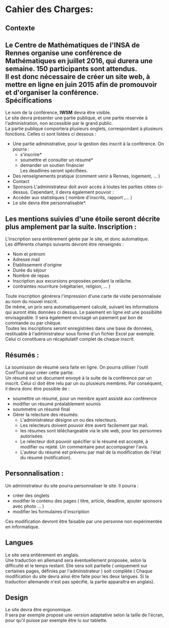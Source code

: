 Cahier des Charges: 
=============
Contexte
----------
Le Centre de Mathématiques de l'INSA de Rennes organise une conférence de Mathématiques en juillet 2016, qui durera une semaine. 
150 participants sont attendus.    
Il est donc nécessaire de créer un site web, à mettre en ligne en juin 2015 afin de promouvoir et d'organiser la conférence.    
Spécifications
--------------
Le nom de la conférence, **IWSM** devra être visible.    
Le site devra présenter une partie publique, et une partie réservée à l'administration, non accessible par le grand public.    
La partie publique comportera plusieurs onglets, correspondant à plusieurs fonctions. Celles ci sont listées ci dessous :    
*  Une partie administrative, pour la gestion des inscrit à la conférence. On pourra :
    * s'inscrire* 
    * soumettre et consulter un résumé*
    * demander un soutien financier  
	Les deadlines seront spécifiées. 
* Des renseignements pratique (comment venir à Rennes, logement, ... ) 
* Contact   
* Sponsors
L'administrateur doit avoir accès à toutes les parties citées ci-dessus. Cependant, il devra également pouvoir : 
*  Accéder aux statistiques ( nombre d'inscrits, rapport ,... )
*  Le site devra être personnalisable*.     
     
Les mentions suivies d'une étoile seront décrite plus amplement par la suite. 
Inscription :
-------------

L'inscription sera entièrement gérée par le site, et donc automatique.    
Les différents champs suivants devront être renseignés : 
* Nom et prénom
* Adresse mail
* Établissement d'origine
* Durée du séjour
* Nombre de repas
* Inscription aux excursions proposées pendant la relâche. 
* contraintes nourriture (végétarien, religion, ... )   

Toute inscription générera l'impression d'une carte de visite personnalisée au nom du nouvel inscrit.   
De même, un prix sera automatiquement calculé, suivant les informations qui auront étés données ci dessus. Le paiement en ligne est une possibilité envisageable. Il sera également envisagé un paiement par bon de commande ou par chèque.    
Toutes les inscriptions seront enregistrées dans une base de données, restituable à l'administrateur sous forme d'un fichier Excel par exemple. Celui ci constituera un récapitulatif complet de chaque inscrit.       

Résumés :    
------
La soumission de résumé sera faite en ligne. On pourra utiliser l'outil ConfTool pour créer cette partie.    
Un résumé est un document envoyé à la suite de la conférence par un inscrit. Celui ci doit être relu par un ou plusieurs membres. Par conséquent, il devra donc être possible de :
* soumettre un résumé, pour un membre ayant assisté aux conférence
* modifier un résumé préalablement soumis
* soummetre un résumé final
* Gérer la relecture des résumés: 
    * L'administrateur désigne un ou des relecteurs.
    * Les relecteurs doivent pouvoir être averti facilement par mail.
    * les résumes sont téléchargeable via le site web, pour les personnes autorisées.
    * Le relecteur doit pouvoir spécifier si le résumé est accepté, à modifier ou rejeté. Un commentaire peut accompagner l'avis. 
    * L'auteur du résumé est prévenu par mail de la modification de l'état du résumé (notification). 

Personnalisation : 
------- 
Un administrateur du site pourra personnaliser le site. Il pourra : 
* créer des onglets
* modifier le contenu des pages ( titre, article, deadline, ajouter sponsors avec photo ... )
* modifier les formulaires d'inscription   

Ces modification devront être faisable par une personne non expérimentée en informatique.    


Langues
----------
Le site sera entièrement en anglais.    
Une traduction en allemand sera éventuellement proposée, selon la difficulté et le temps restant. Elle sera soit partielle ( uniquement sur certaines pages, définies par l'administrateur ) soit  complète ( Chaque modification du site devra ainsi être faite pour les deux langues. Si la traduction allemande n'est pas spécifié, la partie apparaîtra en anglais).

Design
--------
Le site devra être ergonomique.   
Il sera par exemple proposé une version adaptative selon la taille de l'écran, pour qu'il puisse par exemple être lu sur tablette. 
